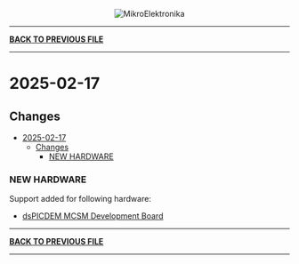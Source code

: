 <p align="center">
  <img src="http://www.mikroe.com/img/designs/beta/logo_small.png?raw=true" alt="MikroElektronika"/>
</p>

---

**[BACK TO PREVIOUS FILE](../changelog.md)**

---

# 2025-02-17

## Changes

- [2025-02-17](#2025-02-17)
  - [Changes](#changes)
    - [NEW HARDWARE](#new-hardware)

### NEW HARDWARE

Support added for following hardware:

+ [dsPICDEM MCSM Development Board](https://mplab-discover.microchip.com/v2/item/com.microchip.portal.evalboard/com.microchip.subcategories.modules-and-peripherals.analog.adc-modules.adc/mcu08.dm330022/1.0.0?view=about)

---

**[BACK TO PREVIOUS FILE](../changelog.md)**

---
